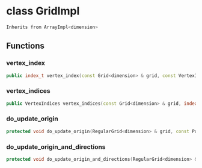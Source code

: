 # class GridImpl


```cpp
Inherits from ArrayImpl<dimension>
```



## Functions

### vertex_index

```cpp
public index_t vertex_index(const Grid<dimension> & grid, const VertexIndices & index)
```


### vertex_indices

```cpp
public VertexIndices vertex_indices(const Grid<dimension> & grid, index_t index)
```


### do_update_origin

```cpp
protected void do_update_origin(RegularGrid<dimension> & grid, const Point<dimension> & origin)
```

### do_update_origin_and_directions

```cpp
protected void do_update_origin_and_directions(RegularGrid<dimension> & grid, const Point<dimension> & origin, const std::array<Vector<dimension>, dimension> & directions)
```



